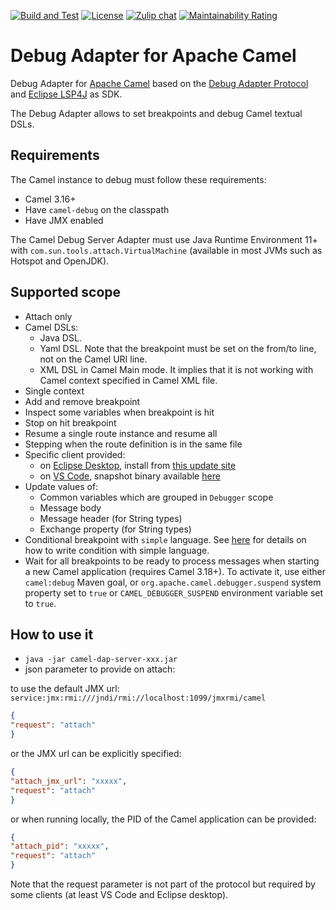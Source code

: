 [![Build and Test](https://github.com/camel-tooling/camel-debug-adapter/actions/workflows/ci.yaml/badge.svg)](https://github.com/camel-tooling/camel-debug-adapter/actions/workflows/ci.yaml)
[![License](https://img.shields.io/badge/license-Apache%202-blue.svg)]()
[![Zulip chat](https://img.shields.io/badge/zulip-join_chat-brightgreen.svg)](https://camel.zulipchat.com/#narrow/stream/258729-camel-tooling)
[![Maintainability Rating](https://sonarcloud.io/api/project_badges/measure?project=camel-tooling_camel-debug-adapter&metric=sqale_rating)](https://sonarcloud.io/summary/new_code?id=camel-tooling_camel-debug-adapter)

# Debug Adapter for Apache Camel

Debug Adapter for [Apache Camel](https://camel.apache.org/) based on the [Debug Adapter Protocol](https://microsoft.github.io/debug-adapter-protocol/) and [Eclipse LSP4J](https://github.com/eclipse/lsp4j) as SDK.

The Debug Adapter allows to set breakpoints and debug Camel textual DSLs.

## Requirements

The Camel instance to debug must follow these requirements:

- Camel 3.16+
- Have `camel-debug` on the classpath
- Have JMX enabled

The Camel Debug Server Adapter must use Java Runtime Environment 11+ with `com.sun.tools.attach.VirtualMachine` (available in most JVMs such as Hotspot and OpenJDK).

## Supported scope

- Attach only
- Camel DSLs:
  - Java DSL.
  - Yaml DSL. Note that the breakpoint must be set on the from/to line, not on the Camel URI line.
  - XML DSL in Camel Main mode. It implies that it is not working with Camel context specified in Camel XML file.
- Single context
- Add and remove breakpoint
- Inspect some variables when breakpoint is hit
- Stop on hit breakpoint
- Resume a single route instance and resume all
- Stepping when the route definition is in the same file
- Specific client provided:
  - on [Eclipse Desktop](https://github.com/camel-tooling/camel-dap-client-eclipse), install from [this update site](https://camel-tooling.github.io/camel-dap-client-eclipse/)
  - on [VS Code](https://github.com/camel-tooling/camel-dap-client-vscode), snapshot binary available [here](https://download.jboss.org/jbosstools/vscode/snapshots/vscode-debug-adapter-apache-camel/)
- Update values of:
  - Common variables which are grouped in `Debugger` scope
  - Message body
  - Message header (for String types)
  - Exchange property (for String types)
- Conditional breakpoint with `simple` language. See [here](https://camel.apache.org/components/latest/languages/simple-language.html) for details on how to write condition with simple language.
- Wait for all breakpoints to be ready to process messages when starting a new Camel application (requires Camel 3.18+). To activate it, use either `camel:debug` Maven goal, or `org.apache.camel.debugger.suspend` system property set to `true` or `CAMEL_DEBUGGER_SUSPEND` environment variable set to `true`.

## How to use it

- `java -jar camel-dap-server-xxx.jar`
- json parameter to provide on attach:

to use the default JMX url: `service:jmx:rmi:///jndi/rmi://localhost:1099/jmxrmi/camel`

```json
{
"request": "attach"
}
```

or the JMX url can be explicitly specified:

```json
{
"attach_jmx_url": "xxxxx",
"request": "attach"
}
```

or when running locally, the PID of the Camel application can be provided:

```json
{
"attach_pid": "xxxxx",
"request": "attach"
}
```

Note that the request parameter is not part of the protocol but required by some clients (at least VS Code and Eclipse desktop).
